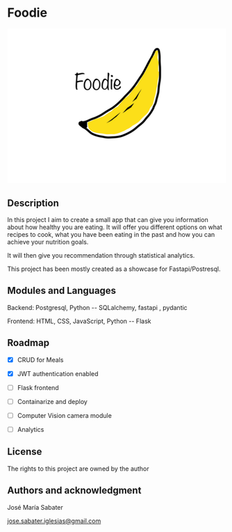 # Foodie

![plot](./assets/foodie.JPG)
## Description

In this project I aim to create a small app that can give you information about how healthy you are eating.
It will offer you different options on what recipes to cook, what you have been eating in the past and how you can achieve
your nutrition goals.

It will then give you recommendation through statistical analytics.

This project has been mostly created as a showcase for Fastapi/Postresql.

## Modules and Languages

Backend: Postgresql, Python -- SQLalchemy, fastapi , pydantic


Frontend: HTML, CSS, JavaScript, Python -- Flask



## Roadmap

- [x] CRUD for Meals

- [x] JWT authentication enabled

- [ ] Flask frontend

- [ ] Containarize and deploy

- [ ] Computer Vision camera module

- [ ] Analytics

## License

The rights to this project are owned by the author

## Authors and acknowledgment
José María Sabater

jose.sabater.iglesias@gmail.com